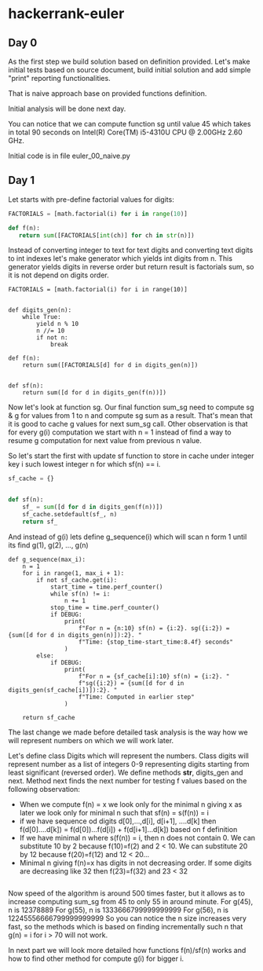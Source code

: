 # hackerrank-euler
## Day 0

As the first step we build solution based on definition provided.
Let's make initial tests based on source document, 
build initial solution and add simple "print" reporting functionalities.

That is naive approach base on provided functions definition.

Initial analysis will be done next day.

You can notice that we can compute function sg until value 45 
which takes in total 90 seconds on 
Intel(R) Core(TM) i5-4310U CPU @ 2.00GHz   2.60 GHz.

Initial code is in file euler_00_naive.py

## Day 1

Let starts with pre-define factorial values for digits:
```python
FACTORIALS = [math.factorial(i) for i in range(10)]

def f(n):
   return sum([FACTORIALS[int(ch)] for ch in str(n)])
```

Instead of converting integer to text for text digits 
and converting text digits to int indexes let's make 
generator which yields int digits from n.
This generator yields digits in reverse order but 
return result is factorials sum,
so it is not depend on digits order.

```buildoutcfg
FACTORIALS = [math.factorial(i) for i in range(10)]


def digits_gen(n):
    while True:
        yield n % 10
        n //= 10
        if not n:
            break

def f(n):
    return sum([FACTORIALS[d] for d in digits_gen(n)])
    
    
def sf(n): 
    return sum([d for d in digits_gen(f(n))])  
```

Now let's look at function sg. Our final function sum_sg need 
to compute sg & g for values from 1 to n and compute sg sum as a result.
That's mean that it is good to cache g values for next sum_sg call.
Other observation is that for every g(i) computation we start with n = 1 
instead of find a way to resume g computation for next value 
from previous n value.

So let's start the first with update sf function to store in cache 
under integer key i such lowest integer n for which sf(n) == i.

```python
sf_cache = {}


def sf(n):
    sf_ = sum([d for d in digits_gen(f(n))])
    sf_cache.setdefault(sf_, n)
    return sf_
```

And instead of g(i) lets define g_sequence(i) 
which will scan n form 1 until its find g(1), g(2), ..., g(n)

```
def g_sequence(max_i):
    n = 1
    for i in range(1, max_i + 1):
        if not sf_cache.get(i):
            start_time = time.perf_counter()
            while sf(n) != i:
                n += 1
            stop_time = time.perf_counter()
            if DEBUG:
                print(
                    f"For n = {n:10} sf(n) = {i:2}. sg({i:2}) = {sum([d for d in digits_gen(n)]):2}. "
                    f"Time: {stop_time-start_time:8.4f} seconds"
                )
        else:
            if DEBUG:
                print(
                    f"For n = {sf_cache[i]:10} sf(n) = {i:2}. "
                    f"sg({i:2}) = {sum([d for d in digits_gen(sf_cache[i])]):2}. "
                    f"Time: Computed in earlier step"
                )

    return sf_cache
```

The last change we made before detailed task analysis is the way how 
we will represent numbers on which we will work later.

Let's define class Digits which will represent the numbers.
Class digits will represent number as a list of integers 0-9 
representing digits starting from least significant (reversed order).
We define methods __str__, digits_gen and next.
Method next finds the next number for testing f values based on 
the following observation:
- When we compute f(n) = x we look only for the minimal n giving x 
  as later we look only for minimal n such that sf(n) = s(f(n)) = i
- if we have sequence od digits d[0],...,d[i], d[i+1], ....d[k] then
f(d[0]....d[k]) = f(d[0])...f(d[i]) + f(d[i+1]...d[k]) based on f definition
- If we have minimal n where s(f(n)) = i, then n does not contain 0. 
  We can substitute 10 by 2 because f(10)=f(2) and 2 < 10. We can
  substitute 20 by 12 because f(20)=f(12) and 12 < 20...
- Minimal n giving f(n)=x has digits in not decreasing order. 
  If some digits are decreasing like 32 then f(23)=f(32) and 23 < 32

```buildoutcfg

```

Now speed of the algorithm is around 500 times faster, 
but it allows as to increase computing sum_sg from 45 to only 55 
in around minute.
For g(45), n is 12378889
For g(55), n is 1333666799999999999
For g(56), n is 12245556666799999999999
So you can notice the n size increases very fast, so the methods 
which is based on finding incrementally such n that g(n) = i 
for i > 70 will not work.

In next part we will look more detailed how functions f(n)/sf(n) works 
and how to find other method for compute g(i) for bigger i.


